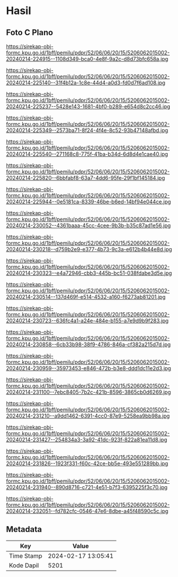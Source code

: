 # Hasil

## Foto C Plano

https://sirekap-obj-formc.kpu.go.id/1bff/pemilu/pdpr/52/06/06/20/15/5206062015002-20240214-224915--1108d349-bca0-4e8f-9a2c-d8d73bfc658a.jpg

https://sirekap-obj-formc.kpu.go.id/1bff/pemilu/pdpr/52/06/06/20/15/5206062015002-20240214-225140--31f4b12a-1c8e-44d4-a0d3-fd0d7f6ad108.jpg

https://sirekap-obj-formc.kpu.go.id/1bff/pemilu/pdpr/52/06/06/20/15/5206062015002-20240214-225237--5428e143-1681-4bf0-b289-e654d8c2cc46.jpg

https://sirekap-obj-formc.kpu.go.id/1bff/pemilu/pdpr/52/06/06/20/15/5206062015002-20240214-225349--2573ba71-8f24-4f4e-8c52-93b47148afbd.jpg

https://sirekap-obj-formc.kpu.go.id/1bff/pemilu/pdpr/52/06/06/20/15/5206062015002-20240214-225540--271168c8-775f-41ba-b34d-6d8d4e1cae40.jpg

https://sirekap-obj-formc.kpu.go.id/1bff/pemilu/pdpr/52/06/06/20/15/5206062015002-20240214-225820--6bbfabf8-63a7-4dd6-95fe-29f1bf145184.jpg

https://sirekap-obj-formc.kpu.go.id/1bff/pemilu/pdpr/52/06/06/20/15/5206062015002-20240214-225944--0e5181ca-8339-46be-b6ed-14bf94e044ce.jpg

https://sirekap-obj-formc.kpu.go.id/1bff/pemilu/pdpr/52/06/06/20/15/5206062015002-20240214-230052--4361baaa-45cc-4cee-9b3b-b35c87ad1e56.jpg

https://sirekap-obj-formc.kpu.go.id/1bff/pemilu/pdpr/52/06/06/20/15/5206062015002-20240214-230218--d759b2e9-e377-4b73-9c3a-e612b4b44e8d.jpg

https://sirekap-obj-formc.kpu.go.id/1bff/pemilu/pdpr/52/06/06/20/15/5206062015002-20240214-230323--e4a72946-cbb3-445b-bc51-038fdabe3d5e.jpg

https://sirekap-obj-formc.kpu.go.id/1bff/pemilu/pdpr/52/06/06/20/15/5206062015002-20240214-230514--137d469f-e514-4532-a160-f6273ab81201.jpg

https://sirekap-obj-formc.kpu.go.id/1bff/pemilu/pdpr/52/06/06/20/15/5206062015002-20240214-230723--636fc4a1-a24e-484e-b155-a7e9d9b9f283.jpg

https://sirekap-obj-formc.kpu.go.id/1bff/pemilu/pdpr/52/06/06/20/15/5206062015002-20240214-230858--6cb33b98-38f9-4786-846a-cf382a215d7d.jpg

https://sirekap-obj-formc.kpu.go.id/1bff/pemilu/pdpr/52/06/06/20/15/5206062015002-20240214-230959--35973453-e846-472b-b3e8-ddd1dc11e2d3.jpg

https://sirekap-obj-formc.kpu.go.id/1bff/pemilu/pdpr/52/06/06/20/15/5206062015002-20240214-231100--7ebc8405-7b2c-421b-8596-3865cb0d6269.jpg

https://sirekap-obj-formc.kpu.go.id/1bff/pemilu/pdpr/52/06/06/20/15/5206062015002-20240214-231210--a9dd1462-6391-4cc0-87e9-5258ea9bb98a.jpg

https://sirekap-obj-formc.kpu.go.id/1bff/pemilu/pdpr/52/06/06/20/15/5206062015002-20240214-231427--254834a3-3a92-41dc-923f-822a81ea11d8.jpg

https://sirekap-obj-formc.kpu.go.id/1bff/pemilu/pdpr/52/06/06/20/15/5206062015002-20240214-231826--1923f331-f60c-42ce-bb5e-493e551289bb.jpg

https://sirekap-obj-formc.kpu.go.id/1bff/pemilu/pdpr/52/06/06/20/15/5206062015002-20240214-231940--890d8716-c721-4e51-b7f3-6395225f3c70.jpg

https://sirekap-obj-formc.kpu.go.id/1bff/pemilu/pdpr/52/06/06/20/15/5206062015002-20240214-232051--fd782cfc-0546-47e6-8dbe-a45f48590c5c.jpg


## Metadata

| Key        | Value               |
| ---------- | ------------------- |
| Time Stamp | 2024-02-17 13:05:41 |
| Kode Dapil | 5201                |



